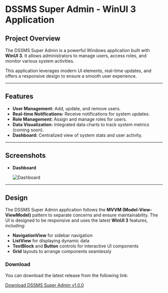 # DSSMS Super Admin - WinUI 3 Application

## Project Overview

The DSSMS Super Admin is a powerful Windows application built with **WinUI 3**. It allows administrators to manage users, access roles, and monitor various system activities.

This application leverages modern UI elements, real-time updates, and offers a responsive design to ensure a smooth user experience.

---

## Features

- **User Management:** Add, update, and remove users.
- **Real-time Notifications:** Receive notifications for system updates.
- **Role Management:** Assign and manage roles for users.
- **Data Visualization:** Integrated data charts to track system metrics (coming soon).
- **Dashboard:** Centralized view of system stats and user activity.

---

## Screenshots

- **Dashboard**
  
  ![Dashboard](https://utfs.io/f/kjLlKkAq2owL1lN8IzcCqaE2HIThJAl9uPmboiNdVtSGx4Ls)

---

## Design

The DSSMS Super Admin application follows the **MVVM (Model-View-ViewModel)** pattern to separate concerns and ensure maintainability. The UI is designed to be responsive and uses the latest **WinUI 3** features, including:

- **NavigationView** for sidebar navigation
- **ListView** for displaying dynamic data
- **TextBlock** and **Button** controls for interactive UI components
- **Grid** layouts to arrange components seamlessly

### Download

You can download the latest release from the following link:

[Download DSSMS Super Admin v1.0.0](https://github.com/neil4th/dssms-super-admin/archive/refs/tags/v1.0.0.zip)


